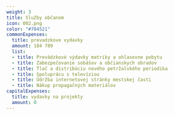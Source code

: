 ```yaml
---
weight: 3
title: Služby občanom
icon: 002.png
color: "#704521"
commonExpenses:
  title: prevadzkove vydavky
  amount: 184 789
  list:
  - title: Prevádzkové výdavky matriky a ohlasovne pobytu
  - title: Zabezpečovanie sobášov a občianskych obradov
  - title: Tlač a distribúciu nového petržalského periodika
  - title: Spoluprácu s televíziou
  - title: Údržba internetovej stránky mestskej časti
  - title: Nákup propagačných materiálov    
capitalExpenses:
  title: vydavky na projekty
  amount: 0
---
```


